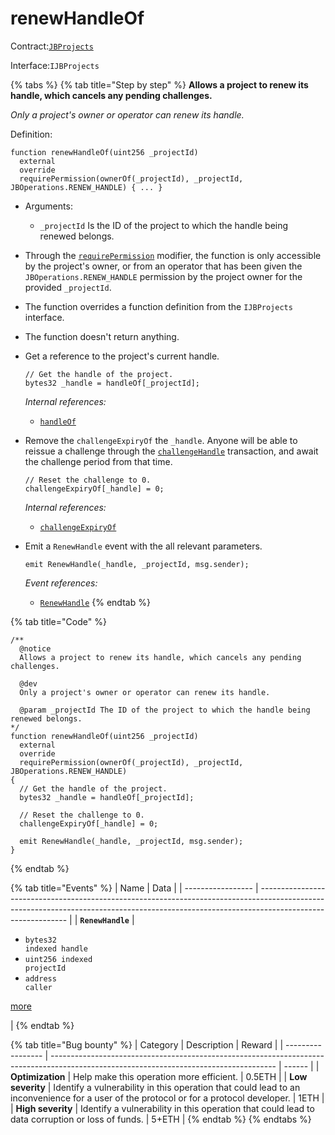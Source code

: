 # renewHandleOf

Contract:[`JBProjects`](../)

Interface:`IJBProjects`

{% tabs %}
{% tab title="Step by step" %}
**Allows a project to renew its handle, which cancels any pending challenges.**

_Only a project's owner or operator can renew its handle._

Definition:

```solidity
function renewHandleOf(uint256 _projectId)
  external
  override
  requirePermission(ownerOf(_projectId), _projectId, JBOperations.RENEW_HANDLE) { ... }
```

* Arguments:
  * `_projectId` Is the ID of the project to which the handle being renewed belongs.
* Through the [`requirePermission`](../../jboperatable/modifiers/requirepermission.md) modifier, the function is only accessible by the project's owner, or from an operator that has been given the `JBOperations.RENEW_HANDLE` permission by the project owner for the provided `_projectId`.
* The function overrides a function definition from the `IJBProjects` interface.
* The function doesn't return anything.
*   Get a reference to the project's current handle.

    ```solidity
    // Get the handle of the project.
    bytes32 _handle = handleOf[_projectId];
    ```

    _Internal references:_

    * [`handleOf`](../properties/handleof.md)
*   Remove the `challengeExpiryOf` the `_handle`. Anyone will be able to reissue a challenge through the [`challengeHandle`](challengehandle.md) transaction, and await the challenge period from that time.

    ```solidity
    // Reset the challenge to 0.
    challengeExpiryOf[_handle] = 0;
    ```

    _Internal references:_

    * [`challengeExpiryOf`](../properties/challengeexpiryof.md)
*   Emit a `RenewHandle` event with the all relevant parameters.

    ```solidity
    emit RenewHandle(_handle, _projectId, msg.sender);
    ```

    _Event references:_

    * [`RenewHandle`](../events/renewhandle.md)
{% endtab %}

{% tab title="Code" %}
```solidity
/** 
  @notice
  Allows a project to renew its handle, which cancels any pending challenges.

  @dev 
  Only a project's owner or operator can renew its handle.

  @param _projectId The ID of the project to which the handle being renewed belongs. 
*/
function renewHandleOf(uint256 _projectId)
  external
  override
  requirePermission(ownerOf(_projectId), _projectId, JBOperations.RENEW_HANDLE)
{
  // Get the handle of the project.
  bytes32 _handle = handleOf[_projectId];

  // Reset the challenge to 0.
  challengeExpiryOf[_handle] = 0;

  emit RenewHandle(_handle, _projectId, msg.sender);
}
```
{% endtab %}

{% tab title="Events" %}
| Name              | Data                                                                                                                                                                                       |
| ----------------- | ------------------------------------------------------------------------------------------------------------------------------------------------------------------------------------------ |
| **`RenewHandle`** | <ul><li><code>bytes32 indexed handle</code></li><li><code>uint256 indexed projectId</code></li><li><code>address caller</code></li></ul><p><a href="../events/renewhandle.md">more</a></p> |
{% endtab %}

{% tab title="Bug bounty" %}
| Category          | Description                                                                                                                            | Reward |
| ----------------- | -------------------------------------------------------------------------------------------------------------------------------------- | ------ |
| **Optimization**  | Help make this operation more efficient.                                                                                               | 0.5ETH |
| **Low severity**  | Identify a vulnerability in this operation that could lead to an inconvenience for a user of the protocol or for a protocol developer. | 1ETH   |
| **High severity** | Identify a vulnerability in this operation that could lead to data corruption or loss of funds.                                        | 5+ETH  |
{% endtab %}
{% endtabs %}
